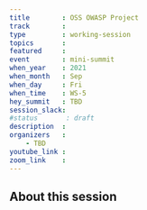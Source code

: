 ```yaml
---
title        : OSS OWASP Project
track        :
type         : working-session
topics       :
featured     :
event        : mini-summit
when_year    : 2021
when_month   : Sep
when_day     : Fri
when_time    : WS-5
hey_summit   : TBD
session_slack:
#status       : draft
description  :
organizers   :
    - TBD
youtube_link :
zoom_link    :
---
```


## About this session
